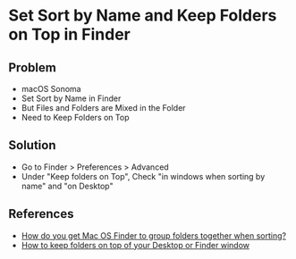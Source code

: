 # Set Sort by Name and Keep Folders on Top in Finder

## Problem
* macOS Sonoma
* Set Sort by Name in Finder
* But Files and Folders are Mixed in the Folder
* Need to Keep Folders on Top

## Solution
* Go to Finder > Preferences > Advanced
* Under "Keep folders on Top", Check "in windows when sorting by name" and "on Desktop"

## References
* [How do you get Mac OS Finder to group folders together when sorting?](https://apple.stackexchange.com/questions/54759/how-do-you-get-mac-os-finder-to-group-folders-together-when-sorting)
* [How to keep folders on top of your Desktop or Finder window](https://www.idownloadblog.com/2018/10/15/keep-folders-on-top/)


